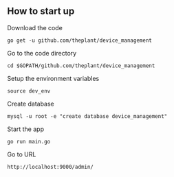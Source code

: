 ## How to start up

Download the code

```
go get -u github.com/theplant/device_management
```


Go to the code directory

```
cd $GOPATH/github.com/theplant/device_management
```


Setup the environment variables

```
source dev_env
```


Create database

```
mysql -u root -e "create database device_management"
```


Start the app

```
go run main.go
```


Go to URL

```
http://localhost:9000/admin/

```

